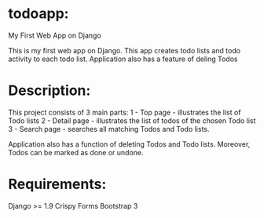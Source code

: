# todoapp:
My First Web App on Django

This is my first web app on Django. This app creates todo lists and todo activity to each todo list. Application also has a feature of deling Todos


# Description:
This project consists of 3 main parts: 
  1 - Top page - illustrates the list of Todo lists
  2 - Detail page - illustrates the list of todos of the chosen Todo list
  3 - Search page - searches all matching Todos and Todo lists.

Application also has a function of deleting Todos and Todo lists. Moreover, Todos can be marked as done or undone. 


# Requirements:
Django >= 1.9
Crispy Forms
Bootstrap 3
